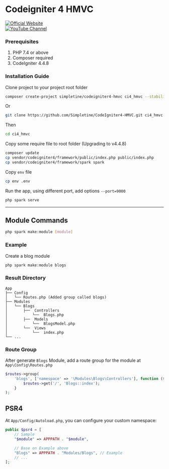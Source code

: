 # Codeigniter 4 HMVC 

[![Official Website](https://img.shields.io/badge/Official_Website-Visit-yellow)](https://simpletine.com)  
[![YouTube Channel](https://img.shields.io/badge/YouTube_Channel-Subscribe-FF0000)](https://www.youtube.com/channel/UCRuDf31rPyyC2PUbsMG0vZw) 
 
### Prerequisites
1. PHP 7.4 or above
2. Composer required
2. CodeIgniter 4.4.8

### Installation Guide

Clone project to your project root folder
```bash
composer create-project simpletine/codeigniter4-hmvc ci4_hmvc --stability=dev
```
Or
```bash
git clone https://github.com/Simpletine/CodeIgniter4-HMVC.git ci4_hmvc
```
Then
```bash
cd ci4_hmvc
``` 

Copy some require file to root folder (Upgrading to v4.4.8)
```bash
composer update
cp vendor/codeigniter4/framework/public/index.php public/index.php
cp vendor/codeigniter4/framework/spark spark
```

Copy `env` file
```bash
cp env .env
```

Run the app, using different port, add options `--port=9000`
```bash
php spark serve
```


---
## Module Commands
```bash
php spark make:module [module] 
```

### Example
Create a blog module
```bash
php spark make:module blogs
```

###  Result Directory
    App 
    ├── Config       
    │   └── Routes.php (Added group called blogs)
    ├── Modules      
    │   └── Blogs
    │       ├──  Controllers
    │           └──  Blogs.php
    │       ├──  Models
    │           └──  BlogsModel.php
    │       └──  Views
    │           └──  index.php
    └── ...  

### Route Group
After generate `Blogs` Module, add a route group for the module at `App\Config\Routes.php`
```php
$routes->group(
    'blogs', ['namespace' => '\Modules\Blogs\Controllers'], function ($routes) {
        $routes->get('/', 'Blogs::index');
    }
);
```

## PSR4
At `App/Config/Autoload.php`, you can configure your custom namespace:
```php
public $psr4 = [
    // Sample
    "$module" => APPPATH . "$module",

    // Base on Example above
    "Blogs" => APPPATH . "Modules/Blogs", // Example 
    // ...
];
```